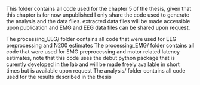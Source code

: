 This folder contains all code used for the chapter 5 of the thesis, given that this chapter is for now unpublished I only share the code used to generate the analysis and the data files. extracted data files will be made accessible upon publication and EMG and EEG data files can be shared upon request.

The processing_EEG/ folder contains all code that were used for EEG preprocessing and N200 estimates
The processing_EMG/ folder contains all code that were used for EMG preprocessing and motor related latency estimates, note that this code uses the debut python package that is curently developed in the lab and will be made freely available in short times but is available upon request
The analysis/ folder contains all code used for the results described in the thesis